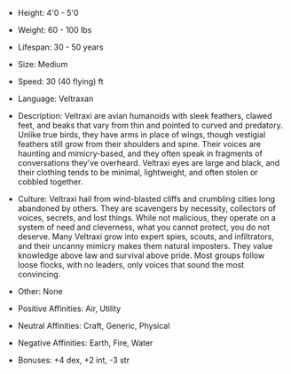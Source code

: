- Height: 4'0 - 5'0
    
- Weight: 60 - 100 lbs
    
- Lifespan: 30 - 50 years 
    
- Size: Medium
    
- Speed: 30 (40 flying) ft
    
- Language: Veltraxan
    
- Description: Veltraxi are avian humanoids with sleek feathers, clawed feet, and beaks that vary from thin and pointed to curved and predatory. Unlike true birds, they have arms in place of wings, though vestigial feathers still grow from their shoulders and spine. Their voices are haunting and mimicry-based, and they often speak in fragments of conversations they’ve overheard. Veltraxi eyes are large and black, and their clothing tends to be minimal, lightweight, and often stolen or cobbled together.
    
- Culture: Veltraxi hail from wind-blasted cliffs and crumbling cities long abandoned by others. They are scavengers by necessity, collectors of voices, secrets, and lost things. While not malicious, they operate on a system of need and cleverness, what you cannot protect, you do not deserve. Many Veltraxi grow into expert spies, scouts, and infiltrators, and their uncanny mimicry makes them natural imposters. They value knowledge above law and survival above pride. Most groups follow loose flocks, with no leaders, only voices that sound the most convincing.
    
- Other: None
    
- Positive Affinities: Air, Utility
    
- Neutral Affinities: Craft, Generic, Physical
    
- Negative Affinities: Earth, Fire, Water
    
- Bonuses: +4 dex, +2 int, -3 str